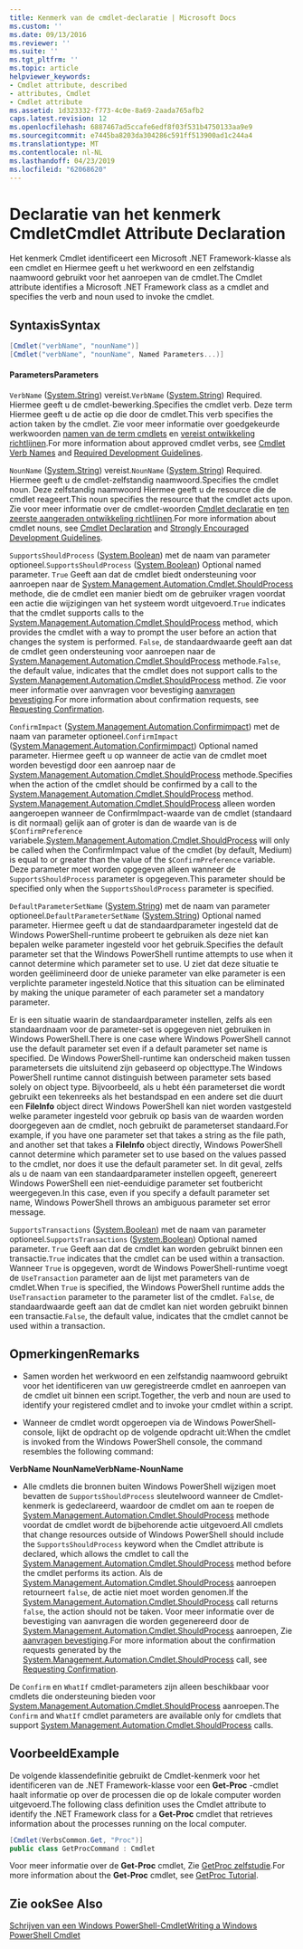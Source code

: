 ```yaml
---
title: Kenmerk van de cmdlet-declaratie | Microsoft Docs
ms.custom: ''
ms.date: 09/13/2016
ms.reviewer: ''
ms.suite: ''
ms.tgt_pltfrm: ''
ms.topic: article
helpviewer_keywords:
- Cmdlet attribute, described
- attributes, Cmdlet
- Cmdlet attribute
ms.assetid: 1d323332-f773-4c0e-8a69-2aada765afb2
caps.latest.revision: 12
ms.openlocfilehash: 6887467ad5ccafe6edf8f03f531b4750133aa9e9
ms.sourcegitcommit: e7445ba8203da304286c591ff513900ad1c244a4
ms.translationtype: MT
ms.contentlocale: nl-NL
ms.lasthandoff: 04/23/2019
ms.locfileid: "62068620"
---
```

# <a name="cmdlet-attribute-declaration"></a><span data-ttu-id="916b9-102">Declaratie van het kenmerk Cmdlet</span><span class="sxs-lookup"><span data-stu-id="916b9-102">Cmdlet Attribute Declaration</span></span>

<span data-ttu-id="916b9-103">Het kenmerk Cmdlet identificeert een Microsoft .NET Framework-klasse als een cmdlet en Hiermee geeft u het werkwoord en een zelfstandig naamwoord gebruikt voor het aanroepen van de cmdlet.</span><span class="sxs-lookup"><span data-stu-id="916b9-103">The Cmdlet attribute identifies a Microsoft .NET Framework class as a cmdlet and specifies the verb and noun used to invoke the cmdlet.</span></span>

## <a name="syntax"></a><span data-ttu-id="916b9-104">Syntaxis</span><span class="sxs-lookup"><span data-stu-id="916b9-104">Syntax</span></span>

```csharp
[Cmdlet("verbName", "nounName")]
[Cmdlet("verbName", "nounName", Named Parameters...)]
```

#### <a name="parameters"></a><span data-ttu-id="916b9-105">Parameters</span><span class="sxs-lookup"><span data-stu-id="916b9-105">Parameters</span></span>

<span data-ttu-id="916b9-106">`VerbName` ([System.String](/dotnet/api/System.String)) vereist.</span><span class="sxs-lookup"><span data-stu-id="916b9-106">`VerbName` ([System.String](/dotnet/api/System.String)) Required.</span></span> <span data-ttu-id="916b9-107">Hiermee geeft u de cmdlet-bewerking.</span><span class="sxs-lookup"><span data-stu-id="916b9-107">Specifies the cmdlet verb.</span></span> <span data-ttu-id="916b9-108">Deze term Hiermee geeft u de actie op die door de cmdlet.</span><span class="sxs-lookup"><span data-stu-id="916b9-108">This verb specifies the action taken by the cmdlet.</span></span> <span data-ttu-id="916b9-109">Zie voor meer informatie over goedgekeurde werkwoorden [namen van de term cmdlets](./approved-verbs-for-windows-powershell-commands.md) en [vereist ontwikkeling richtlijnen](./required-development-guidelines.md).</span><span class="sxs-lookup"><span data-stu-id="916b9-109">For more information about approved cmdlet verbs, see [Cmdlet Verb Names](./approved-verbs-for-windows-powershell-commands.md) and [Required Development Guidelines](./required-development-guidelines.md).</span></span>

<span data-ttu-id="916b9-110">`NounName` ([System.String](/dotnet/api/System.String)) vereist.</span><span class="sxs-lookup"><span data-stu-id="916b9-110">`NounName` ([System.String](/dotnet/api/System.String)) Required.</span></span> <span data-ttu-id="916b9-111">Hiermee geeft u de cmdlet-zelfstandig naamwoord.</span><span class="sxs-lookup"><span data-stu-id="916b9-111">Specifies the cmdlet noun.</span></span> <span data-ttu-id="916b9-112">Deze zelfstandig naamwoord Hiermee geeft u de resource die de cmdlet reageert.</span><span class="sxs-lookup"><span data-stu-id="916b9-112">This noun specifies the resource that the cmdlet acts upon.</span></span> <span data-ttu-id="916b9-113">Zie voor meer informatie over de cmdlet-woorden [Cmdlet declaratie](./cmdlet-class-declaration.md) en [ten zeerste aangeraden ontwikkeling richtlijnen](./strongly-encouraged-development-guidelines.md).</span><span class="sxs-lookup"><span data-stu-id="916b9-113">For more information about cmdlet nouns, see [Cmdlet Declaration](./cmdlet-class-declaration.md) and [Strongly Encouraged Development Guidelines](./strongly-encouraged-development-guidelines.md).</span></span>

<span data-ttu-id="916b9-114">`SupportsShouldProcess` ([System.Boolean](/dotnet/api/System.Boolean)) met de naam van parameter optioneel.</span><span class="sxs-lookup"><span data-stu-id="916b9-114">`SupportsShouldProcess` ([System.Boolean](/dotnet/api/System.Boolean)) Optional named parameter.</span></span> <span data-ttu-id="916b9-115">`True` Geeft aan dat de cmdlet biedt ondersteuning voor aanroepen naar de [System.Management.Automation.Cmdlet.ShouldProcess](/dotnet/api/System.Management.Automation.Cmdlet.ShouldProcess) methode, die de cmdlet een manier biedt om de gebruiker vragen voordat een actie die wijzigingen van het systeem wordt uitgevoerd.</span><span class="sxs-lookup"><span data-stu-id="916b9-115">`True` indicates that the cmdlet supports calls to the [System.Management.Automation.Cmdlet.ShouldProcess](/dotnet/api/System.Management.Automation.Cmdlet.ShouldProcess) method, which provides the cmdlet with a way to prompt the user before an action that changes the system is performed.</span></span> <span data-ttu-id="916b9-116">`False`, de standaardwaarde geeft aan dat de cmdlet geen ondersteuning voor aanroepen naar de [System.Management.Automation.Cmdlet.ShouldProcess](/dotnet/api/System.Management.Automation.Cmdlet.ShouldProcess) methode.</span><span class="sxs-lookup"><span data-stu-id="916b9-116">`False`, the default value, indicates that the cmdlet does not support calls to the [System.Management.Automation.Cmdlet.ShouldProcess](/dotnet/api/System.Management.Automation.Cmdlet.ShouldProcess) method.</span></span> <span data-ttu-id="916b9-117">Zie voor meer informatie over aanvragen voor bevestiging [aanvragen bevestiging](./requesting-confirmation-from-cmdlets.md).</span><span class="sxs-lookup"><span data-stu-id="916b9-117">For more information about confirmation requests, see [Requesting Confirmation](./requesting-confirmation-from-cmdlets.md).</span></span>

<span data-ttu-id="916b9-118">`ConfirmImpact` ([System.Management.Automation.Confirmimpact](/dotnet/api/System.Management.Automation.ConfirmImpact)) met de naam van parameter optioneel.</span><span class="sxs-lookup"><span data-stu-id="916b9-118">`ConfirmImpact` ([System.Management.Automation.Confirmimpact](/dotnet/api/System.Management.Automation.ConfirmImpact)) Optional named parameter.</span></span> <span data-ttu-id="916b9-119">Hiermee geeft u op wanneer de actie van de cmdlet moet worden bevestigd door een aanroep naar de [System.Management.Automation.Cmdlet.ShouldProcess](/dotnet/api/System.Management.Automation.Cmdlet.ShouldProcess) methode.</span><span class="sxs-lookup"><span data-stu-id="916b9-119">Specifies when the action of the cmdlet should be confirmed by a call to the [System.Management.Automation.Cmdlet.ShouldProcess](/dotnet/api/System.Management.Automation.Cmdlet.ShouldProcess) method.</span></span> <span data-ttu-id="916b9-120">[System.Management.Automation.Cmdlet.ShouldProcess](/dotnet/api/System.Management.Automation.Cmdlet.ShouldProcess) alleen worden aangeroepen wanneer de ConfirmImpact-waarde van de cmdlet (standaard is dit normaal) gelijk aan of groter is dan de waarde van is de `$ConfirmPreference` variabele.</span><span class="sxs-lookup"><span data-stu-id="916b9-120">[System.Management.Automation.Cmdlet.ShouldProcess](/dotnet/api/System.Management.Automation.Cmdlet.ShouldProcess) will only be called when the ConfirmImpact value of the cmdlet (by default, Medium) is equal to or greater than the value of the `$ConfirmPreference` variable.</span></span> <span data-ttu-id="916b9-121">Deze parameter moet worden opgegeven alleen wanneer de `SupportsShouldProcess` parameter is opgegeven.</span><span class="sxs-lookup"><span data-stu-id="916b9-121">This parameter should be specified only when the `SupportsShouldProcess` parameter is specified.</span></span>

<span data-ttu-id="916b9-122">`DefaultParameterSetName` ([System.String](/dotnet/api/System.String)) met de naam van parameter optioneel.</span><span class="sxs-lookup"><span data-stu-id="916b9-122">`DefaultParameterSetName` ([System.String](/dotnet/api/System.String)) Optional named parameter.</span></span> <span data-ttu-id="916b9-123">Hiermee geeft u dat de standaardparameter ingesteld dat de Windows PowerShell-runtime probeert te gebruiken als deze niet kan bepalen welke parameter ingesteld voor het gebruik.</span><span class="sxs-lookup"><span data-stu-id="916b9-123">Specifies the default parameter set that the Windows PowerShell runtime attempts to use when it cannot determine which parameter set to use.</span></span> <span data-ttu-id="916b9-124">U ziet dat deze situatie te worden geëlimineerd door de unieke parameter van elke parameter is een verplichte parameter ingesteld.</span><span class="sxs-lookup"><span data-stu-id="916b9-124">Notice that this situation can be eliminated by making the unique parameter of each parameter set a mandatory parameter.</span></span>

<span data-ttu-id="916b9-125">Er is een situatie waarin de standaardparameter instellen, zelfs als een standaardnaam voor de parameter-set is opgegeven niet gebruiken in Windows PowerShell.</span><span class="sxs-lookup"><span data-stu-id="916b9-125">There is one case where Windows PowerShell cannot use the default parameter set even if a default parameter set name is specified.</span></span> <span data-ttu-id="916b9-126">De Windows PowerShell-runtime kan onderscheid maken tussen parametersets die uitsluitend zijn gebaseerd op objecttype.</span><span class="sxs-lookup"><span data-stu-id="916b9-126">The Windows PowerShell runtime cannot distinguish between parameter sets based solely on object type.</span></span> <span data-ttu-id="916b9-127">Bijvoorbeeld, als u hebt één parameterset die wordt gebruikt een tekenreeks als het bestandspad en een andere set die duurt een **FileInfo** object direct Windows PowerShell kan niet worden vastgesteld welke parameter ingesteld voor gebruik op basis van de waarden worden doorgegeven aan de cmdlet, noch gebruikt de parameterset standaard.</span><span class="sxs-lookup"><span data-stu-id="916b9-127">For example, if you have one parameter set that takes a string as the file path, and another set that takes a **FileInfo** object directly, Windows PowerShell cannot determine which parameter set to use based on the values passed to the cmdlet, nor does it use the default parameter set.</span></span> <span data-ttu-id="916b9-128">In dit geval, zelfs als u de naam van een standaardparameter instellen opgeeft, genereert Windows PowerShell een niet-eenduidige parameter set foutbericht weergegeven.</span><span class="sxs-lookup"><span data-stu-id="916b9-128">In this case, even if you specify a default parameter set name, Windows PowerShell throws an ambiguous parameter set error message.</span></span>

<span data-ttu-id="916b9-129">`SupportsTransactions` ([System.Boolean](/dotnet/api/System.Boolean)) met de naam van parameter optioneel.</span><span class="sxs-lookup"><span data-stu-id="916b9-129">`SupportsTransactions` ([System.Boolean](/dotnet/api/System.Boolean)) Optional named parameter.</span></span> <span data-ttu-id="916b9-130">`True` Geeft aan dat de cmdlet kan worden gebruikt binnen een transactie.</span><span class="sxs-lookup"><span data-stu-id="916b9-130">`True` indicates that the cmdlet can be used within a transaction.</span></span> <span data-ttu-id="916b9-131">Wanneer `True` is opgegeven, wordt de Windows PowerShell-runtime voegt de `UseTransaction` parameter aan de lijst met parameters van de cmdlet.</span><span class="sxs-lookup"><span data-stu-id="916b9-131">When `True` is specified, the Windows PowerShell runtime adds the `UseTransaction` parameter to the parameter list of the cmdlet.</span></span> <span data-ttu-id="916b9-132">`False`, de standaardwaarde geeft aan dat de cmdlet kan niet worden gebruikt binnen een transactie.</span><span class="sxs-lookup"><span data-stu-id="916b9-132">`False`, the default value, indicates that the cmdlet cannot be used within a transaction.</span></span>

## <a name="remarks"></a><span data-ttu-id="916b9-133">Opmerkingen</span><span class="sxs-lookup"><span data-stu-id="916b9-133">Remarks</span></span>

- <span data-ttu-id="916b9-134">Samen worden het werkwoord en een zelfstandig naamwoord gebruikt voor het identificeren van uw geregistreerde cmdlet en aanroepen van de cmdlet uit binnen een script.</span><span class="sxs-lookup"><span data-stu-id="916b9-134">Together, the verb and noun are used to identify your registered cmdlet and to invoke your cmdlet within a script.</span></span>

- <span data-ttu-id="916b9-135">Wanneer de cmdlet wordt opgeroepen via de Windows PowerShell-console, lijkt de opdracht op de volgende opdracht uit:</span><span class="sxs-lookup"><span data-stu-id="916b9-135">When the cmdlet is invoked from the Windows PowerShell console, the command resembles the following command:</span></span>

<span data-ttu-id="916b9-136">**VerbName NounName**</span><span class="sxs-lookup"><span data-stu-id="916b9-136">**VerbName-NounName**</span></span>

- <span data-ttu-id="916b9-137">Alle cmdlets die bronnen buiten Windows PowerShell wijzigen moet bevatten de `SupportsShouldProcess` sleutelwoord wanneer de Cmdlet-kenmerk is gedeclareerd, waardoor de cmdlet om aan te roepen de [System.Management.Automation.Cmdlet.ShouldProcess](/dotnet/api/System.Management.Automation.Cmdlet.ShouldProcess) methode voordat de cmdlet wordt de bijbehorende actie uitgevoerd.</span><span class="sxs-lookup"><span data-stu-id="916b9-137">All cmdlets that change resources outside of Windows PowerShell should include the `SupportsShouldProcess` keyword when the Cmdlet attribute is declared, which allows the cmdlet to call the [System.Management.Automation.Cmdlet.ShouldProcess](/dotnet/api/System.Management.Automation.Cmdlet.ShouldProcess) method before the cmdlet performs its action.</span></span> <span data-ttu-id="916b9-138">Als de [System.Management.Automation.Cmdlet.ShouldProcess](/dotnet/api/System.Management.Automation.Cmdlet.ShouldProcess) aanroepen retourneert `false`, de actie niet moet worden genomen.</span><span class="sxs-lookup"><span data-stu-id="916b9-138">If the [System.Management.Automation.Cmdlet.ShouldProcess](/dotnet/api/System.Management.Automation.Cmdlet.ShouldProcess) call returns `false`, the action should not be taken.</span></span> <span data-ttu-id="916b9-139">Voor meer informatie over de bevestiging van aanvragen die worden gegenereerd door de [System.Management.Automation.Cmdlet.ShouldProcess](/dotnet/api/System.Management.Automation.Cmdlet.ShouldProcess) aanroepen, Zie [aanvragen bevestiging](./requesting-confirmation-from-cmdlets.md).</span><span class="sxs-lookup"><span data-stu-id="916b9-139">For more information about the confirmation requests generated by the [System.Management.Automation.Cmdlet.ShouldProcess](/dotnet/api/System.Management.Automation.Cmdlet.ShouldProcess) call, see [Requesting Confirmation](./requesting-confirmation-from-cmdlets.md).</span></span>

<span data-ttu-id="916b9-140">De `Confirm` en `WhatIf` cmdlet-parameters zijn alleen beschikbaar voor cmdlets die ondersteuning bieden voor [System.Management.Automation.Cmdlet.ShouldProcess](/dotnet/api/System.Management.Automation.Cmdlet.ShouldProcess) aanroepen.</span><span class="sxs-lookup"><span data-stu-id="916b9-140">The `Confirm` and `WhatIf` cmdlet parameters are available only for cmdlets that support [System.Management.Automation.Cmdlet.ShouldProcess](/dotnet/api/System.Management.Automation.Cmdlet.ShouldProcess) calls.</span></span>

## <a name="example"></a><span data-ttu-id="916b9-141">Voorbeeld</span><span class="sxs-lookup"><span data-stu-id="916b9-141">Example</span></span>

<span data-ttu-id="916b9-142">De volgende klassendefinitie gebruikt de Cmdlet-kenmerk voor het identificeren van de .NET Framework-klasse voor een **Get-Proc** -cmdlet haalt informatie op over de processen die op de lokale computer worden uitgevoerd.</span><span class="sxs-lookup"><span data-stu-id="916b9-142">The following class definition uses the Cmdlet attribute to identify the .NET Framework class for a **Get-Proc** cmdlet that retrieves information about the processes running on the local computer.</span></span>

```csharp
[Cmdlet(VerbsCommon.Get, "Proc")]
public class GetProcCommand : Cmdlet
```

<span data-ttu-id="916b9-143">Voor meer informatie over de **Get-Proc** cmdlet, Zie [GetProc zelfstudie](./getproc-tutorial.md).</span><span class="sxs-lookup"><span data-stu-id="916b9-143">For more information about the **Get-Proc** cmdlet, see [GetProc Tutorial](./getproc-tutorial.md).</span></span>

## <a name="see-also"></a><span data-ttu-id="916b9-144">Zie ook</span><span class="sxs-lookup"><span data-stu-id="916b9-144">See Also</span></span>

[<span data-ttu-id="916b9-145">Schrijven van een Windows PowerShell-Cmdlet</span><span class="sxs-lookup"><span data-stu-id="916b9-145">Writing a Windows PowerShell Cmdlet</span></span>](./writing-a-windows-powershell-cmdlet.md)
